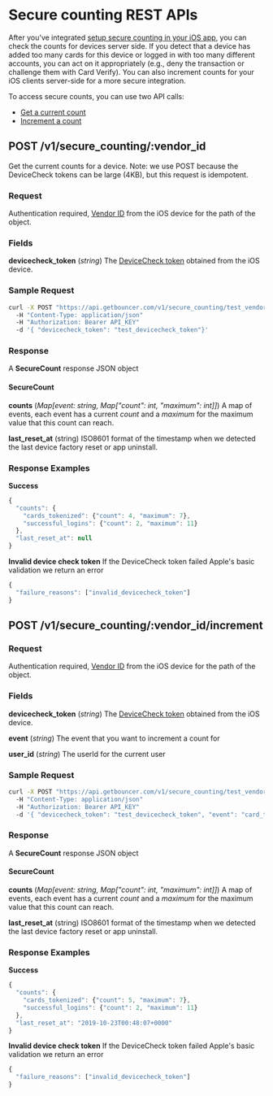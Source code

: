 # Secure counting REST APIs

After you've integrated [setup secure counting in your iOS app](https://github.com/getbouncer/apidocs/blob/master/server/secure_counting_ios.md), you can check the counts for devices server side. If you detect that a device has added too many cards for this device or logged in with too many different accounts, you can act on it appropriately \(e.g., deny the transaction or challenge them with Card Verify\). You can also increment counts for your iOS clients server-side for a more secure integration.

To access secure counts, you can use two API calls:

* [Get a current count](untitled.md#post-v-1-secure_counting-vendor_id)
* [Increment a count](untitled.md#post-v-1-secure_counting-vendor_id-increment)

## POST /v1/secure\_counting/:vendor\_id

Get the current counts for a device. Note: we use POST because the DeviceCheck tokens can be large \(4KB\), but this request is idempotent.

### Request

Authentication required, [Vendor ID](https://developer.apple.com/documentation/uikit/uidevice/1620059-identifierforvendor) from the iOS device for the path of the object.

### Fields

**devicecheck\_token** \(_string_\) The [DeviceCheck token](https://developer.apple.com/documentation/devicecheck/dcdevice/2902276-generatetoken) obtained from the iOS device.

### Sample Request

```bash
curl -X POST "https://api.getbouncer.com/v1/secure_counting/test_vendorid"
  -H "Content-Type: application/json"
  -H "Authorization: Bearer API_KEY"
  -d '{ "devicecheck_token": "test_devicecheck_token"}'
```

### Response

A **SecureCount** response JSON object

#### SecureCount

**counts** \(_Map\[event: string, Map\["count": int, "maximum": int\]\]_\) A map of events, each event has a current _count_ and a _maximum_ for the maximum value that this count can reach.

**last\_reset\_at** \(string\) ISO8601 format of the timestamp when we detected the last device factory reset or app uninstall.

### Response Examples

**Success**

```javascript
{
  "counts": {
    "cards_tokenized": {"count": 4, "maximum": 7},
    "successful_logins": {"count": 2, "maximum": 11}
  },
  "last_reset_at": null
}
```

**Invalid device check token** If the DeviceCheck token failed Apple's basic validation we return an error

```javascript
{
  "failure_reasons": ["invalid_devicecheck_token"]
}
```

## POST /v1/secure\_counting/:vendor\_id/increment

### Request

Authentication required, [Vendor ID](https://developer.apple.com/documentation/uikit/uidevice/1620059-identifierforvendor) from the iOS device for the path of the object.

### Fields

**devicecheck\_token** \(_string_\) The [DeviceCheck token](https://developer.apple.com/documentation/devicecheck/dcdevice/2902276-generatetoken) obtained from the iOS device.

**event** \(_string_\) The event that you want to increment a count for

**user\_id** \(_string_\) The userId for the current user

### Sample Request

```bash
curl -X POST "https://api.getbouncer.com/v1/secure_counting/test_vendorid/increment"
  -H "Content-Type: application/json"
  -H "Authorization: Bearer API_KEY"
  -d '{ "devicecheck_token": "test_devicecheck_token", "event": "card_tokenized", "user_id": "kingst"}'
```

### Response

A **SecureCount** response JSON object

#### SecureCount

**counts** \(_Map\[event: string, Map\["count": int, "maximum": int\]\]_\) A map of events, each event has a current _count_ and a _maximum_ for the maximum value that this count can reach.

**last\_reset\_at** \(string\) ISO8601 format of the timestamp when we detected the last device factory reset or app uninstall.

### Response Examples

**Success**

```javascript
{
  "counts": {
    "cards_tokenized": {"count": 5, "maximum": 7},
    "successful_logins": {"count": 2, "maximum": 11}
  },
  "last_reset_at": "2019-10-23T00:48:07+0000"
}
```

**Invalid device check token** If the DeviceCheck token failed Apple's basic validation we return an error

```javascript
{
  "failure_reasons": ["invalid_devicecheck_token"]
}
```

